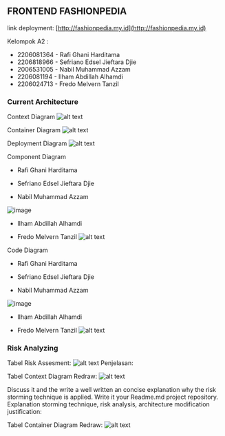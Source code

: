 ## FRONTEND FASHIONPEDIA

link deployment: [http://fashionpedia.my.id](http://fashionpedia.my.id)

Kelompok A2 :
- 2206081364 - Rafi Ghani Harditama
- 2206818966 - Sefriano Edsel Jieftara Djie
- 2006531005 - Nabil Muhammad Azzam
- 2206081194 - Ilham Abdillah Alhamdi
- 2206024713 - Fredo Melvern Tanzil



### Current Architecture

Context Diagram
![alt text](img/context.jpg)

Container Diagram
![alt text](img/container.jpg)

Deployment Diagram
![alt text](img/deployment.jpg)

Component Diagram
- Rafi Ghani Harditama

- Sefriano Edsel Jieftara Djie

- Nabil Muhammad Azzam

![image](https://github.com/Fashionpedia-A2/fashionpedia-frontend/assets/71275597/a97857a5-ba5b-4fbe-8128-64da1b95f1c6)



- Ilham Abdillah Alhamdi

- Fredo Melvern Tanzil
![alt text](<img/component fredo.jpg>)


Code Diagram
- Rafi Ghani Harditama

- Sefriano Edsel Jieftara Djie

- Nabil Muhammad Azzam

![image](https://github.com/Fashionpedia-A2/fashionpedia-frontend/assets/71275597/b812cc00-25b6-46bb-9236-5074f89c066e)


- Ilham Abdillah Alhamdi

- Fredo Melvern Tanzil
![alt text](<img/code fredo.jpg>)

### Risk Analyzing
Tabel Risk Assesment:
![alt text](<img/risk assessment.jpg>)
Penjelasan:

Tabel Context Diagram Redraw:
![alt text](<img/context redraw.jpg>)

Discuss it and the write a well written an concise explanation why the risk storming technique is applied. Write it your Readme.md project repository. 
Explanation storming technique, risk analysis, architecture modification justification: <insert here>

Tabel Container Diagram Redraw:
![alt text](<img/container recreate.jpg>)
